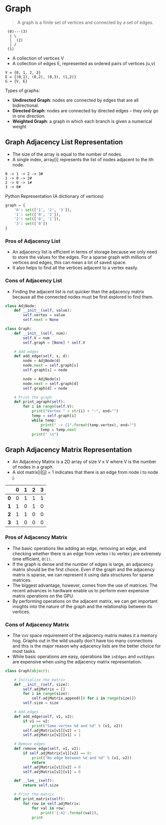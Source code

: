 # Graph

> A graph is a finite set of vertices and connected by a set of edges.

```
 (0)---(3)
  | \
  |  (2)
  | /
 (1)
```

- A collection of vertices V
- A collection of edges E, represented as ordered pairs of vertices (u,v)
```
V = {0, 1, 2, 3}
E = {(0,1), (0,2), (0,3), (1,2)}
G = {V, E}
```

Types of graphs:
- **Undirected Graph**: nodes are connected by edges that are all bidirectional.
- **Directed Graph**: nodes are connected by directed edges – they only go in one direction.
- **Weighted Graph**: a graph in which each branch is given a numerical weight

## Graph Adjacency List Representation

- The size of the array is equal to the number of nodes.
- A single index, array[i] represents the list of nodes adjacent to the ith node.
```
0 -> 1 -> 2 -> 3#
1 -> 0 -> 2#
2 -> 0 -> 1#
3 -> 0#
```

Python Representation (A dictionary of vertices)
```py
graph = {
    '0': set(['1', '2', '3']),
    '1': set(['0', '2']),
    '2': set(['0', '1']),
    '3': set(['0'])
}
```

### Pros of Adjacency List
- An adjacency list is efficient in terms of storage because we only need to store the values for the edges. For a sparse graph with millions of vertices and edges, this can mean a lot of saved space.
- It also helps to find all the vertices adjacent to a vertex easily.

### Cons of Adjacency List
- Finding the adjacent list is not quicker than the adjacency matrix because all the connected nodes must be first explored to find them.

```py
class AdjNode:
    def __init__(self, value):
        self.vertex = value
        self.next = None

class Graph:
    def __init__(self, num):
        self.V = num
        self.graph = [None] * self.V

    # Add edges
    def add_edge(self, s, d):
        node = AdjNode(d)
        node.next = self.graph[s]
        self.graph[s] = node

        node = AdjNode(s)
        node.next = self.graph[d]
        self.graph[d] = node

    # Print the graph
    def print_agraph(self):
        for i in range(self.V):
            print("Vertex " + str(i) + ":", end="")
            temp = self.graph[i]
            while temp:
                print(" -> {}".format(temp.vertex), end="")
                temp = temp.next
            print(" \n")
```

## Graph Adjacency Matrix Representation

- An Adjacency Matrix is a 2D array of size V x V where V is the number of nodes in a graph.
- A slot matrix[i][j] = 1 indicates that there is an edge from node i to node j.

|       | 0 | 1 | 2 | 3 |
|-------|---|---|---|---|
| **0** | 0 | 1 | 1 | 1 |
| **1** | 1 | 0 | 1 | 0 |
| **2** | 1 | 1 | 0 | 0 |
| **3** | 1 | 0 | 0 | 0 |

### Pros of Adjacency Matrix
- The basic operations like adding an edge, removing an edge, and checking whether there is an edge from vertex i to vertex j are extremely time efficient, `O(1)`.
- If the graph is dense and the number of edges is large, an adjacency matrix should be the first choice. Even if the graph and the adjacency matrix is sparse, we can represent it using data structures for sparse matrices.
- The biggest advantage, however, comes from the use of matrices. The recent advances in hardware enable us to perform even expensive matrix operations on the GPU.
- By performing operations on the adjacent matrix, we can get important insights into the nature of the graph and the relationship between its vertices.

### Cons of Adjacency Matrix
- The `VxV` space requirement of the adjacency matrix makes it a memory hog. Graphs out in the wild usually don't have too many connections and this is the major reason why adjacency lists are the better choice for most tasks.
- While basic operations are easy, operations like `inEdges` and `outEdges` are expensive when using the adjacency matrix representation.

```py
class Graph(object):

    # Initialize the matrix
    def __init__(self, size):
        self.adjMatrix = []
        for i in range(size):
            self.adjMatrix.append([0 for i in range(size)])
        self.size = size

    # Add edges
    def add_edge(self, v1, v2):
        if v1 == v2:
            print("Same vertex %d and %d" % (v1, v2))
        self.adjMatrix[v1][v2] = 1
        self.adjMatrix[v2][v1] = 1

    # Remove edges
    def remove_edge(self, v1, v2):
        if self.adjMatrix[v1][v2] == 0:
            print("No edge between %d and %d" % (v1, v2))
            return
        self.adjMatrix[v1][v2] = 0
        self.adjMatrix[v2][v1] = 0

    def __len__(self):
        return self.size

    # Print the matrix
    def print_matrix(self):
        for row in self.adjMatrix:
            for val in row:
                print('{:4}'.format(val)),
            print
```